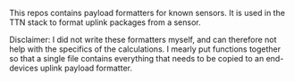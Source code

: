 This repos contains payload formatters for known sensors. It is used in the TTN stack to format uplink packages from a sensor. 

Disclaimer: I did not write these formatters myself, and can therefore not help with the specifics of the calculations. I mearly put functions together so that a single file contains everything that needs to be copied to an end-devices uplink payload formatter.
